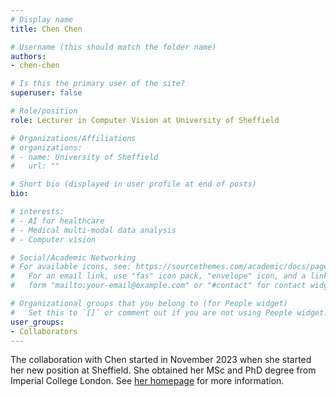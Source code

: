 ```yaml
---
# Display name
title: Chen Chen

# Username (this should match the folder name)
authors:
- chen-chen

# Is this the primary user of the site?
superuser: false

# Role/position
role: Lecturer in Computer Vision at University of Sheffield

# Organizations/Affiliations
# organizations:
# - name: University of Sheffield
#   url: ""

# Short bio (displayed in user profile at end of posts)
bio: 

# interests:
# - AI for healthcare
# - Medical multi-modal data analysis
# - Computer vision

# Social/Academic Networking
# For available icons, see: https://sourcethemes.com/academic/docs/page-builder/#icons
#   For an email link, use "fas" icon pack, "envelope" icon, and a link in the
#   form "mailto:your-email@example.com" or "#contact" for contact widget.

# Organizational groups that you belong to (for People widget)
#   Set this to `[]` or comment out if you are not using People widget.
user_groups:
- Collaborators
---
```


The collaboration with Chen started in November 2023 when she started her new position at Sheffield. She obtained her MSc and PhD degree from Imperial College London. See [her homepage](https://cherise215.github.io/) for more information.